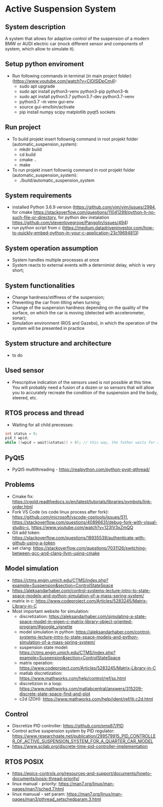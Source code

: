 # Active Suspension System

## System description

A system that allows for adaptive control of the suspension of a modern BMW or AUDI electric car (mock different sensor and components of system, which allow to simulate it).

## Setup python enviroment

- Run following commands in terminal (in main project folder) (https://www.youtube.com/watch?v=ClOlSlDpCm4):
  - sudo apt upgrade
  - sudo apt install python3-venv python3-pip python3-tk
  - sudo apt install python3.7 python3.7-dev python3.7-venv
  - python3.7 -m venv gui-env
  - source gui-env/bin/activate
  - pip install numpy scipy matplotlib pyqt5 sockets

## Run project

- To build projekt insert follownig command in root projekt folder (automatic_suspension_system):
  - mkdir build
  - cd build
  - cmake ..
  - make
- To run projekt insert follownig command in root projekt folder (automatic_suspension_system):
  - ./build/automatic_suspension_system

## System requirements

- installed Python 3.6.9 version (https://github.com/vim/vim/issues/2984, for cmake https://stackoverflow.com/questions/11041299/python-h-no-such-file-or-directory, for python dev instalation https://github.com/stevenlovegrove/Pangolin/issues/494)
- run python script from c (https://medium.datadriveninvestor.com/how-to-quickly-embed-python-in-your-c-application-23c19694813)

## System operation assumption

- System handles multiple processes at once
- System reacts to external events with a deternimist delay, which is very short;

## System functionalities

- Change hardness/stiffness of the suspension;
- Preventing the car from tilting when turning;
- Change of the suspension hardness depending on the quality of the surface, on which the car is moving (detected with accelerometer, sonar);
- Simulation environment (ROS and Gazebo), in which the operation of the system will be presented in practice

## System structure and architecture

- to do

## Used sensor

- Prescriptive indication of the sensors used is not possible at this time. You will probably need a fusion of a dozen or so sensors that will allow you to accurately recreate the condition of the suspension and the body, steered, etc.

## RTOS process and thread

- Waiting for all child precesses:
```c
int status = 0;
pid_t wpid;
while ((wpid = wait(&status)) > 0); // this way, the father waits for all the child processes
```

## PyQt5

- PyQt5 multithreading - https://realpython.com/python-pyqt-qthread/

## Problems

- Cmake fix: https://cgold.readthedocs.io/en/latest/tutorials/libraries/symbols/link-order.html
- Fork VS Code (vs code linux process after fork): https://github.com/microsoft/vscode-cpptools/issues/511, https://stackoverflow.com/questions/40896631/debug-fork-with-visual-studio-c, https://www.youtube.com/watch?v=123IV3xZmQQ
- Git add token: https://stackoverflow.com/questions/18935539/authenticate-with-github-using-a-token
- set clang: https://stackoverflow.com/questions/7031126/switching-between-gcc-and-clang-llvm-using-cmake

## Model simulation

- https://ctms.engin.umich.edu/CTMS/index.php?example=Suspension&section=ControlStateSpace
- https://aleksandarhaber.com/control-systems-lecture-intro-to-state-space-models-and-python-simulation-of-a-mass-spring-system/
- matrix in c: https://www.codeproject.com/Articles/5283245/Matrix-Library-in-C
- Most important website for simulation:
  - discretization: https://aleksandarhaber.com/simulating-a-state-space-model-in-eigen-c-matrix-library-object-oriented-program/#google_vignette
  - model simulation in python: https://aleksandarhaber.com/control-systems-lecture-intro-to-state-space-models-and-python-simulation-of-a-mass-spring-system/
  - suspension state model: https://ctms.engin.umich.edu/CTMS/index.php?example=Suspension&section=ControlStateSpace
  - matrix operation: https://www.codeproject.com/Articles/5283245/Matrix-Library-in-C
  - matlab discretization: https://www.mathworks.com/help/control/ref/ss.html
  - discretizion in a loop: https://www.mathworks.com/matlabcentral/answers/315209-discrete-state-space-find-and-plot
  - c2d (ZOH): https://www.mathworks.com/help/ident/ref/lti.c2d.html

## Control

- Discretize PID controller: https://github.com/pms67/PID
- Control active suspension system by PID regulator: https://www.researchgate.net/publication/299579915_PID_CONTROLLER_OF_ACTIVE_SUSPENSION_SYSTEM_FOR_A_QUARTER_CAR_MODEL
- https://www.scilab.org/discrete-time-pid-controller-implementation

## RTOS POSIX

- https://epics-controls.org/resources-and-support/documents/howto-documents/posix-thread-priority/
- linux manual - priority: https://man7.org/linux/man-pages/man7/sched.7.html
- linux manuual - set param: https://man7.org/linux/man-pages/man3/pthread_setschedparam.3.html